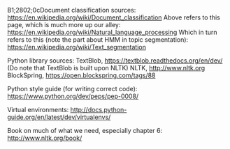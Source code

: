 B1;2802;0cDocument classification sources:
https://en.wikipedia.org/wiki/Document_classification
Above refers to this page, which is much more up our alley:
https://en.wikipedia.org/wiki/Natural_language_processing
Which in turn refers to this (note the part about HMM in topic segmentation):
https://en.wikipedia.org/wiki/Text_segmentation

Python library sources:
TextBlob, https://textblob.readthedocs.org/en/dev/ (Do note that TextBlob is built upon NLTK)
NLTK, http://www.nltk.org
BlockSpring, https://open.blockspring.com/tags/88

Python style guide (for writing correct code):
https://www.python.org/dev/peps/pep-0008/

Virtual environments:
http://docs.python-guide.org/en/latest/dev/virtualenvs/

Book on much of what we need, especially chapter 6:
http://www.nltk.org/book/
